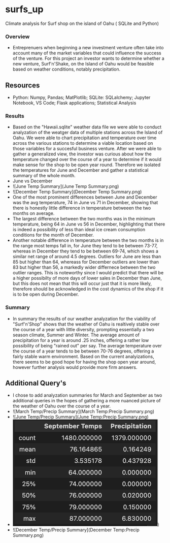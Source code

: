 # surfs_up
Climate analysis for Surf shop on the island of Oahu ( SQLite and Python) 

### Overview
  - Entreprenuers when beginning a new investment venture often take into account many of the market variables that could influence the success of the venture. For this project an investor wants to determine whether a new venture, Surf'n'Shake, on the Island of Oahu would be feasible based on weather conditions, notably precipitation. 

## Resources
  - Python: Numpy, Pandas; MatPlotlib; SQLite: SQLalchemy; Jupyter Notebook, VS Code; Flask applications; Statistical Analysis
### Results
  - Based on the "Hawaii.sqlite" weather data file we were able to conduct analyzation of the weatger data of multiple stations across the Island of Oahu. We were able to chart precipitation and temperature over time across the various stations to determine a viable location based on those variables for a succesful business venture. After we were able to gather a generalized view, the investor was curious about how the temperature changed over the course of a year to determine if it would make sense for the shop to be open year round. Therefore we isolated the temperatures for June and December and gather a statistical summary of the whole month.
  - June vs December
  - ![June Temp Summary](June Temp Summary.png)
  - ![December Temp Summary](December Temp Summary.png)
  - One of the most prominent differences between June and December was the avg temperature, 74 in June vs 71 in December, showing that there is honestly little difference in temperature betweeen the two months on average.
  - The largest difference between the two months was in the minimum temperature, being 64 in June vs 56 in December, highlighting that there is indeed a possibility of less than ideal ice cream consumption conditions for the month of December.
  - Another notable difference in temperature between the two months is in the range most temps fall in, for June they tend to be between 73-77, whereas in December they tend to be between 69-74, which shows a similar net range of around 4.5 degrees. Outliers for June are less than 85 but higher than 64, whereass for December outliers are lower than 83 but higher than 56, a markedly wider differnece between the two outlier ranges. This is noteworthy since I would predict that there will be a higher possibilty of more days of lower sales in December than June, but this does not mean that this will occur just that it is more likely, therefore should be acknowledged in the cost dynamics of the shop if it is to be open during December.
### Summary
  - In summary the results of our weather analyzation for the viability of "Surf'n'Shop" shows that the weather of Oahu is realtively stable over the course of a year with little diversity, prompting essentially a two season climate, Summer and Winter. The average amount of precipitation for a year is around .25 inches, offering a rather low possibility of being "rained out" per say. The average temperature over the course of a year tends to be between 70-76 degrees, offering a fairly stable warm environment. Based on the current analyizations, there seems to be good hope for having the shop open year around, however further analysis would provide more firm answers.
## Additional Query's
  - I chose to add analyzation summaries for March and September as two additional queries in the hopes of gathering a more nuanced picture of the weather of Oahu over the course of a year.
  - ![March Temp/Precip Summary](March Temp:Precip Summary.png)
  - ![June Temp/Precip Summary](June Temp:Precip Summary.png)
  - ![September Temp/Precip Summary](https://github.com/MichaelG-B/surfs_up/blob/0b9d0fbb6e812f4518039a76a4125ad0129780e0/September%20Temp:Precip%20Summary.png))
  - ![December Temp/Precip Summary](December Temp:Precip Summary.png)
